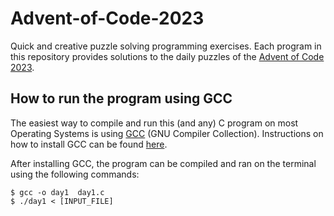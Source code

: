 # Advent-of-Code-2023
Quick and creative puzzle solving programming exercises.
Each program in this repository provides solutions to the daily puzzles of the [Advent of Code 2023](https://adventofcode.com/2023).

## How to run the program using GCC
The easiest way to compile and run this (and any) C program on most Operating Systems is using [GCC](https://gcc.gnu.org) (GNU Compiler Collection). Instructions on how to install GCC can be found [here](https://gcc.gnu.org/install/index.html).

After installing GCC, the program can be compiled and ran on the terminal using the following commands:

	$ gcc -o day1  day1.c
	$ ./day1 < [INPUT_FILE]
